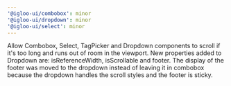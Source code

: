 ```yaml
---
'@igloo-ui/combobox': minor
'@igloo-ui/dropdown': minor
'@igloo-ui/select': minor
---
```


Allow Combobox, Select, TagPicker and Dropdown components to scroll if it's too long and runs out of room in the viewport. New properties added to Dropdown are: isReferenceWidth, isScrollable and footer. The display of the footer was moved to the dropdown instead of leaving it in combobox because the dropdown handles the scroll styles and the footer is sticky.
